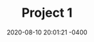 ---
layout: post
title:  "Project 1"
description: "A Project Description"
date:   2020-08-10 20:01:21 -0400
type: card-img-top
categories: latin text
image: /assets/img/posts/blog2.jpg
caption:
last-updated: 2020-10-26 20:01:21 -0400
categories: project
---